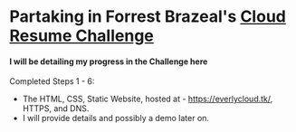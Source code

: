 # Partaking in Forrest Brazeal's [Cloud Resume Challenge](https://cloudresumechallenge.dev/docs/the-challenge/aws/)

#### I will be detailing my progress in the Challenge here

Completed Steps 1 - 6:
* The HTML, CSS, Static Website, hosted at - https://everlycloud.tk/, HTTPS, and DNS.
* I will provide details and possibly a demo later on.
